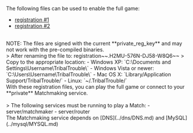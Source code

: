 The following files can be used to enable the full game:
- [registration #1](registration.H2MU-576N-DJ58-W8Q6)
- [registration #2](registration.K6AA-Y33X-C7ZT-K4TF)
<br />
NOTE: The files are signed with the current **private_reg_key** and may not work with the pre-compiled binaries.
<br />
> After renaming the file to: registration~~.H2MU-576N-DJ58-W8Q6~~
> Copy to the appropriate location:
- Windows XP: `C:\Documents and Settings\Username\TribalTrouble\`
- Windows Vista or newer: `C:\Users\Username\TribalTrouble\`
- Mac OS X: `Library/Application Support/TribalTrouble/`
- Linux: `~/.TribalTrouble/`
<br />
With these registration files, you can play the full game or connect to your **private** Matchmaking service. <br />
<br />
> The following services must be running to play a Match:
- server/matchmaker
- server/router
<br />
The Matchmaking service depends on [DNS](../dns/DNS.md) and [MySQL](../mysql/MYSQL.md)
